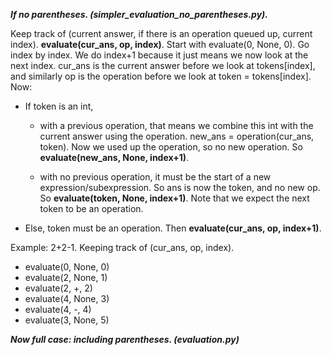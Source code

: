 ***If no parentheses. (simpler_evaluation_no_parentheses.py).***

Keep track of (current answer, if there is an operation queued up, current index). **evaluate(cur_ans, op, index)**. 
Start with evaluate(0, None, 0). Go index by index. We do index+1 because it just means we now look at the next index. cur_ans is the current answer before we look at tokens[index], and similarly op is the operation before we look at token = tokens[index]. Now:

- If token is an int, 
    - with a previous operation, that means we combine this int with the current answer using the operation. new_ans = operation(cur_ans, token). Now we used up the operation, so no new operation. So **evaluate(new_ans, None, index+1)**. 

	- with no previous operation, it must be the start of a new expression/subexpression. So ans is now the token, and no new op. So **evaluate(token, None, index+1)**. Note that we expect the next token to be an operation. 

- Else, token must be an operation. Then **evaluate(cur_ans, op, index+1)**.

Example: 2+2-1. Keeping track of (cur_ans, op, index).
- evaluate(0, None, 0)
- evaluate(2, None, 1)
- evaluate(2, +, 2)
- evaluate(4, None, 3)
- evaluate(4, -, 4)
- evaluate(3, None, 5)

***Now full case: including parentheses. (evaluation.py)***




